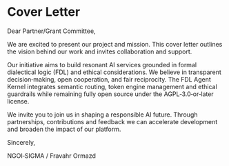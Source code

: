 # Cover Letter

Dear Partner/Grant Committee,

We are excited to present our project and mission. This cover letter outlines the vision behind our work and invites collaboration and support.

Our initiative aims to build resonant AI services grounded in formal dialectical logic (FDL) and ethical considerations. We believe in transparent decision‑making, open cooperation, and fair reciprocity. The FDL Agent Kernel integrates semantic routing, token engine management and ethical guardrails while remaining fully open source under the AGPL‑3.0‑or‑later license.

We invite you to join us in shaping a responsible AI future. Through partnerships, contributions and feedback we can accelerate development and broaden the impact of our platform.

Sincerely,

NGOI‑SIGMA / Fravahr Ormazd
